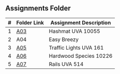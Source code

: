 ##  Assignments Folder

|   #   | Folder Link | Assignment Description |
| :---: | ----------- | ---------------------- |
| 1 | [A03](A03) | Hashmat UVA 10055 |
| 2 | A04         | Easy Breezy
| 3 | [A05](A05)        | Traffic Lights UVA 161 |
| 4 | [A06](A06)  | Hardwood Species 10226 |
| 5 | [A07](A07)         | Rails UVA 514         |
